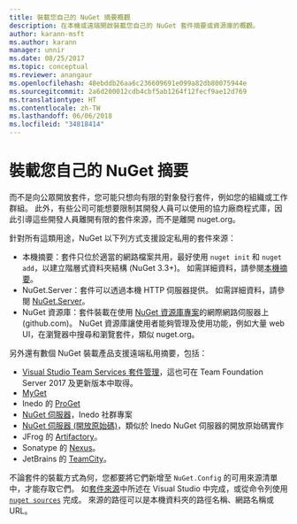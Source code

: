 ```yaml
---
title: 裝載您自己的 NuGet 摘要概觀
description: 在本機或遠端開啟裝載您自己的 NuGet 套件摘要或資源庫的概觀。
author: karann-msft
ms.author: karann
manager: unnir
ms.date: 08/25/2017
ms.topic: conceptual
ms.reviewer: anangaur
ms.openlocfilehash: 48ebddb26aa6c236609691e099a82db80075944e
ms.sourcegitcommit: 2a6d200012cdb4cbf5ab1264f12fecf9ae12d769
ms.translationtype: HT
ms.contentlocale: zh-TW
ms.lasthandoff: 06/06/2018
ms.locfileid: "34818414"
---
```

# <a name="hosting-your-own-nuget-feeds"></a>裝載您自己的 NuGet 摘要

而不是向公眾開放套件，您可能只想向有限的對象發行套件，例如您的組織或工作群組。 此外，有些公司可能想要限制其開發人員可以使用的協力廠商程式庫，因此引導這些開發人員離開有限的套件來源，而不是離開 nuget.org。

針對所有這類用途，NuGet 以下列方式支援設定私用的套件來源：

- 本機摘要：套件只位於適當的網路檔案共用，最好使用 `nuget init` 和 `nuget add`，以建立階層式資料夾結構 (NuGet 3.3+)。 如需詳細資料，請參閱[本機摘要](../hosting-packages/local-feeds.md)。
- NuGet.Server：套件可以透過本機 HTTP 伺服器提供。 如需詳細資料，請參閱 [NuGet.Server](../hosting-packages/nuget-server.md)。
- NuGet 資源庫：套件裝載在使用 [NuGet 資源庫專案](https://github.com/NuGet/NuGetGallery#build-and-run-the-gallery-in-arbitrary-number-easy-steps)的網際網路伺服器上 (github.com)。 NuGet 資源庫讓使用者能夠管理及使用功能，例如大量 web UI，在瀏覽器中搜尋和瀏覽套件，類似 nuget.org。

另外還有數個 NuGet 裝載產品支援遠端私用摘要，包括：

- [Visual Studio Team Services 套件管理](https://www.visualstudio.com/docs/package/nuget/publish)，這也可在 Team Foundation Server 2017 及更新版本中取得。
- [MyGet](http://myget.org)
- Inedo 的 [ProGet](http://inedo.com/proget)
- [NuGet 伺服器](http://nugetserver.net/)，Inedo 社群專案
- [NuGet 伺服器 (開放原始碼)](http://nuget-server.net)，類似於 Inedo NuGet 伺服器的開放原始碼實作
- JFrog 的 [Artifactory](https://www.jfrog.com/artifactory/)。
- Sonatype 的 [Nexus](http://www.sonatype.org/nexus/)。
- JetBrains 的 [TeamCity](https://www.jetbrains.com/teamcity/)。

不論套件的裝載方式為何，您都要將它們新增至 `NuGet.Config` 的可用來源清單中，才能存取它們。 如[套件來源](../tools/package-manager-ui.md#package-sources)中所述在 Visual Studio 中完成，或從命令列使用 [`nuget sources`](../tools/cli-ref-sources.md) 完成。 來源的路徑可以是本機資料夾的路徑名稱、網路名稱或 URL。
